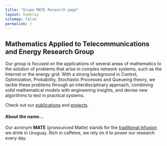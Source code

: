 ```yaml
---
title: "Grupo MATE Research page"
layout: homelay
sitemap: false
permalink: /
---
```


## Mathematics Applied to Telecommunications and Energy Research Group

Our group is focused on the applications of several areas of mathematics to the solution of problems that arise in comples network systems, such as the Internet or the energy grid. With a strong background in Control, Optimization, Probability, Stochastic Processes and Queueing theory, we tackle these problems through an interdisciplinary approach, combining solid mathematical models with engineering insights, and devise new algorithms to test in practical systems.

Check out our [publications](publications/) and [projects](projects/).


#### About the name...

Our acronym <strong>MATE</strong> (pronounced Matte) stands for the <a href="https://en.wikipedia.org/wiki/Mat%C3%A9">traditional infusion</a> we drink in Uruguay. Rich in caffeine, we rely on it to power our research every day.


